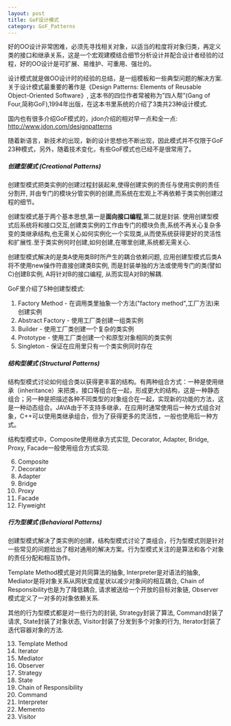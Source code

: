 ```yaml
---
layout: post
title: GoF设计模式
category: GoF_Patterns
---
```


好的OO设计非常困难，必须先寻找相关对象，以适当的粒度将对象归类，再定义类的接口和继承关系，这是一个宏观建模结合细节分析设计并配合设计者经验的过程，好的OO设计是可扩展、易维护、可重用、强壮的。

设计模式就是做OO设计时的经验的总结，是一组模板和一些典型问题的解决方案. 关于设计模式最重要的著作是《Design Patterns: Elements of Reusable Object-Oriented Software》, 这本书的四位作者常被称为”四人帮”(Gang of Four,简称GoF),1994年出版，在这本书里系统的介绍了3类共23种设计模式.

国内也有很多介绍GoF模式的，jdon介绍的相对早一点和全一点: <http://www.jdon.com/designpatterns>

随着新语言，新技术的出现，新的设计思想也不断出现，因此模式并不仅限于GoF 23种模式，另外，随着技术变化，有些GoF模式也已经不是很常用了。

##### 创建型模式 (Creational Patterns)

创建型模式把类实例的创建过程封装起来,使得创建实例的责任与使用实例的责任分割开, 并由专门的模块分管实例的创建,而系统在宏观上不再依赖于类实例创建过程的细节。

创建型模式基于两个基本思想,第一是**面向接口编程**,第二就是封装. 使用创建型模式后系统将和接口交互,创建类实例的工作由专门的模块负责,系统不再关心复杂多变的类继承结构,也无需关心如何实例化一个实现类,从而使系统获得更好的灵活性和扩展性.至于类实例何时创建,如何创建,在哪里创建,系统都无需关心.

创建型模式解决的是类A使用类B时所产生的耦合依赖问题, 应用创建型模式后类A将不使用new操作符直接创建类B实例, 而是封装单独的方法或使用专门的类(譬如C)创建B实例, A将针对B的接口编程, 从而实现A对B的解耦.

GoF里介绍了5种创建型模式:

1. Factory Method - 在调用类里抽象一个方法("factory method",工厂方法)来创建实例
2. Abstract Factory - 使用工厂类创建一组类实例
3. Builder - 使用工厂类创建一个复杂的类实例
4. Prototype - 使用工厂类创建一个和原型对象相同的类实例
5. Singleton - 保证在应用里只有一个类实例同时存在

##### 结构型模式 (Structural Patterns)

结构型模式讨论如何组合类以获得更丰富的结构。有两种组合方式：一种是使用继承（inheritance）来把类，接口等组合在一起，形成更大的结构，这是一种静态组合；另一种是把描述各种不同类型的对象组合在一起，实现新的功能的方法，这是一种动态组合。JAVA由于不支持多继承，在应用时通常使用后一种方式组合对象，C++可以使用类继承组合，但为了获得更多的灵活性，一般也使用后一种方式。

结构型模式中，Composite使用继承方式实现, Decorator, Adapter, Bridge, Proxy, Facade一般使用组合方式实现.

6. Composite
7. Decorator
8. Adapter
9. Bridge
10. Proxy
11. Facade
12. Flyweight

##### 行为型模式 (Behavioral Patterns)

创建型模式解决了类实例的创建，结构型模式讨论了类组合，行为型模式则是针对一些常见的问题给出了相对通用的解决方案。行为型模式关注的是算法和各个对象的责任分配和相互协作。

Template Method模式是对共同算法的抽象, Interpreter是对语法的抽象, Mediator是将对象关系从网状变成星状以减少对象间的相互耦合, Chain of Responsibility也是为了降低耦合, 请求被送给一个开放的目标对象链, Observer模式定义了一对多的对象依赖关系.

其他的行为型模式都是对一些行为的封装, Strategy封装了算法, Command封装了请求, State封装了对象状态, Visitor封装了分发到多个对象的行为, Iterator封装了迭代容器对象的方法.

13. Template Method
14. Iterator
15. Mediator
16. Observer
17. Strategy
18. State
19. Chain of Responsibility
20. Command
21. Interpreter
22. Memento
23. Visitor